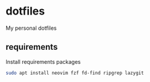 # dotfiles
My personal dotfiles

## requirements
Install requirements packages
```bash
sudo apt install neovim fzf fd-find ripgrep lazygit
```
